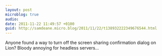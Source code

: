 ```yaml
---
layout: post
microblog: true
audio: 
date: 2011-11-22 11:49:57 +0100
guid: http://samdeane.micro.blog/2011/11/22/t138932222349676544.html
---
```

Anyone found a way to turn off the screen sharing confirmation dialog on Lion? Bloody annoying for headless servers...
